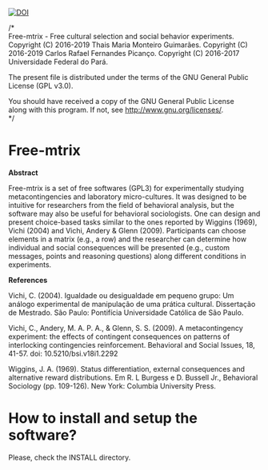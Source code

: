 [![DOI](https://zenodo.org/badge/75511604.svg)](https://zenodo.org/badge/latestdoi/75511604)

/*   
  Free-mtrix - Free cultural selection and social behavior experiments.   
  Copyright (C) 2016-2019 Thais Maria Monteiro Guimarães.
  Copyright (C) 2016-2019 Carlos Rafael Fernandes Picanço.
  Copyright (C) 2016-2017 Universidade Federal do Pará.

  The present file is distributed under the terms of the GNU General Public License (GPL v3.0).

  You should have received a copy of the GNU General Public License   
  along with this program. If not, see <http://www.gnu.org/licenses/>.   
*/

# Free-mtrix

**Abstract**

Free-mtrix is a set of free softwares (GPL3) for experimentally studying metacontingencies and laboratory micro-cultures. It was designed to be intuitive for researchers from the field of behavioral analysis, but the software may also be useful for behavioral sociologists. One can design and present choice-based tasks similar to the ones reported by Wiggins (1969), Vichi (2004) and Vichi, Andery & Glenn (2009). Participants can choose elements in a matrix (e.g., a row) and the researcher can determine how individual and social consequences will be presented (e.g., custom messages, points and reasoning questions) along different conditions in experiments.

**References**

Vichi, C. (2004). Igualdade ou desigualdade em pequeno grupo: Um análogo experimental de manipulação de uma prática cultural. Dissertação de Mestrado. São Paulo: Pontifícia Universidade Católica de São Paulo.

Vichi, C., Andery, M. A. P. A., & Glenn, S. S. (2009). A metacontingency experiment: the effects of contingent consequences on patterns of interlocking contingencies reinforcement. Behavioral and Social Issues, 18, 41-57. doi: 10.5210/bsi.v18i1.2292

Wiggins, J. A. (1969). Status differentiation, external consequences and alternative reward distributions. Em R. L Burgess e D. Bussell Jr., Behavioral Sociology (pp. 109-126). New York: Columbia University Press.

# How to install and setup the software?

Please, check the INSTALL directory.
